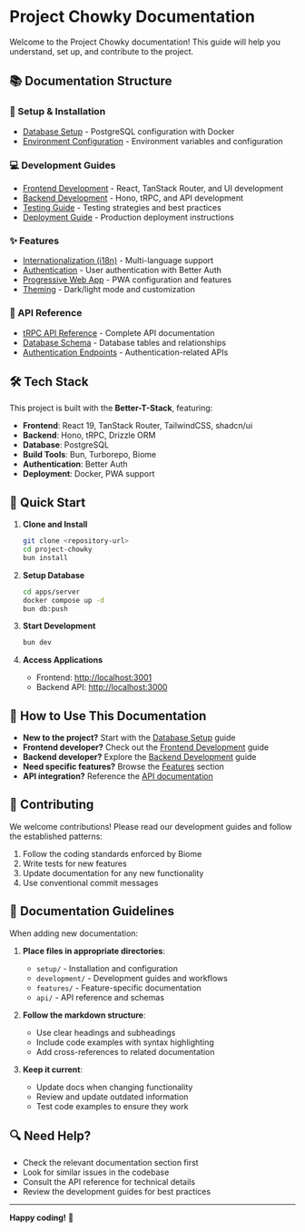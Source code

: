 # Project Chowky Documentation

Welcome to the Project Chowky documentation! This guide will help you understand, set up, and contribute to the project.

## 📚 Documentation Structure

### 🚀 Setup & Installation
- [Database Setup](setup/database.md) - PostgreSQL configuration with Docker
- [Environment Configuration](setup/environment.md) - Environment variables and configuration

### 💻 Development Guides
- [Frontend Development](development/frontend.md) - React, TanStack Router, and UI development
- [Backend Development](development/backend.md) - Hono, tRPC, and API development
- [Testing Guide](development/testing.md) - Testing strategies and best practices
- [Deployment Guide](development/deployment.md) - Production deployment instructions

### ✨ Features
- [Internationalization (i18n)](features/i18n.md) - Multi-language support
- [Authentication](features/authentication.md) - User authentication with Better Auth
- [Progressive Web App](features/pwa.md) - PWA configuration and features
- [Theming](features/theming.md) - Dark/light mode and customization

### 🔗 API Reference
- [tRPC API Reference](api/trpc.md) - Complete API documentation
- [Database Schema](api/database-schema.md) - Database tables and relationships
- [Authentication Endpoints](api/auth.md) - Authentication-related APIs

## 🛠️ Tech Stack

This project is built with the **Better-T-Stack**, featuring:

- **Frontend**: React 19, TanStack Router, TailwindCSS, shadcn/ui
- **Backend**: Hono, tRPC, Drizzle ORM
- **Database**: PostgreSQL
- **Build Tools**: Bun, Turborepo, Biome
- **Authentication**: Better Auth
- **Deployment**: Docker, PWA support

## 🚀 Quick Start

1. **Clone and Install**
   ```bash
   git clone <repository-url>
   cd project-chowky
   bun install
   ```

2. **Setup Database**
   ```bash
   cd apps/server
   docker compose up -d
   bun db:push
   ```

3. **Start Development**
   ```bash
   bun dev
   ```

4. **Access Applications**
   - Frontend: [http://localhost:3001](http://localhost:3001)
   - Backend API: [http://localhost:3000](http://localhost:3000)

## 📖 How to Use This Documentation

- **New to the project?** Start with the [Database Setup](setup/database.md) guide
- **Frontend developer?** Check out the [Frontend Development](development/frontend.md) guide
- **Backend developer?** Explore the [Backend Development](development/backend.md) guide
- **Need specific features?** Browse the [Features](features/) section
- **API integration?** Reference the [API documentation](api/)

## 🤝 Contributing

We welcome contributions! Please read our development guides and follow the established patterns:

1. Follow the coding standards enforced by Biome
2. Write tests for new features
3. Update documentation for any new functionality
4. Use conventional commit messages

## 📝 Documentation Guidelines

When adding new documentation:

1. **Place files in appropriate directories**:
   - `setup/` - Installation and configuration
   - `development/` - Development guides and workflows
   - `features/` - Feature-specific documentation
   - `api/` - API reference and schemas

2. **Follow the markdown structure**:
   - Use clear headings and subheadings
   - Include code examples with syntax highlighting
   - Add cross-references to related documentation

3. **Keep it current**:
   - Update docs when changing functionality
   - Review and update outdated information
   - Test code examples to ensure they work

## 🔍 Need Help?

- Check the relevant documentation section first
- Look for similar issues in the codebase
- Consult the API reference for technical details
- Review the development guides for best practices

---

**Happy coding!** 🎉